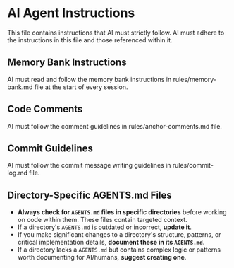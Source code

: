 # AI Agent Instructions

This file contains instructions that AI must strictly follow. AI must adhere to the instructions in this file and those referenced within it.

## Memory Bank Instructions

AI must read and follow the memory bank instructions in rules/memory-bank.md file at the start of every session.

## Code Comments

AI must follow the comment guidelines in rules/anchor-comments.md file.

## Commit Guidelines

AI must follow the commit message writing guidelines in rules/commit-log.md file.

## Directory-Specific AGENTS.md Files

* **Always check for `AGENTS.md` files in specific directories** before working on code within them. These files contain targeted context.
* If a directory's `AGENTS.md` is outdated or incorrect, **update it**.
* If you make significant changes to a directory's structure, patterns, or critical implementation details, **document these in its `AGENTS.md`**.
* If a directory lacks a `AGENTS.md` but contains complex logic or patterns worth documenting for AI/humans, **suggest creating one**.
